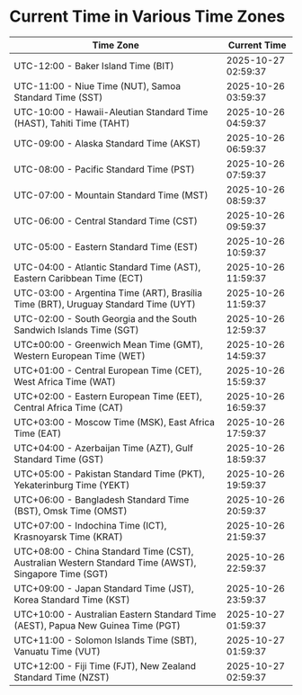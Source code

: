 # Current Time in Various Time Zones

| Time Zone | Current Time |
|-----------|--------------|
| UTC-12:00 - Baker Island Time (BIT) | 2025-10-27 02:59:37 |
| UTC-11:00 - Niue Time (NUT), Samoa Standard Time (SST) | 2025-10-26 03:59:37 |
| UTC-10:00 - Hawaii-Aleutian Standard Time (HAST), Tahiti Time (TAHT) | 2025-10-26 04:59:37 |
| UTC-09:00 - Alaska Standard Time (AKST) | 2025-10-26 06:59:37 |
| UTC-08:00 - Pacific Standard Time (PST) | 2025-10-26 07:59:37 |
| UTC-07:00 - Mountain Standard Time (MST) | 2025-10-26 08:59:37 |
| UTC-06:00 - Central Standard Time (CST) | 2025-10-26 09:59:37 |
| UTC-05:00 - Eastern Standard Time (EST) | 2025-10-26 10:59:37 |
| UTC-04:00 - Atlantic Standard Time (AST), Eastern Caribbean Time (ECT) | 2025-10-26 11:59:37 |
| UTC-03:00 - Argentina Time (ART), Brasília Time (BRT), Uruguay Standard Time (UYT) | 2025-10-26 11:59:37 |
| UTC-02:00 - South Georgia and the South Sandwich Islands Time (SGT) | 2025-10-26 12:59:37 |
| UTC±00:00 - Greenwich Mean Time (GMT), Western European Time (WET) | 2025-10-26 14:59:37 |
| UTC+01:00 - Central European Time (CET), West Africa Time (WAT) | 2025-10-26 15:59:37 |
| UTC+02:00 - Eastern European Time (EET), Central Africa Time (CAT) | 2025-10-26 16:59:37 |
| UTC+03:00 - Moscow Time (MSK), East Africa Time (EAT) | 2025-10-26 17:59:37 |
| UTC+04:00 - Azerbaijan Time (AZT), Gulf Standard Time (GST) | 2025-10-26 18:59:37 |
| UTC+05:00 - Pakistan Standard Time (PKT), Yekaterinburg Time (YEKT) | 2025-10-26 19:59:37 |
| UTC+06:00 - Bangladesh Standard Time (BST), Omsk Time (OMST) | 2025-10-26 20:59:37 |
| UTC+07:00 - Indochina Time (ICT), Krasnoyarsk Time (KRAT) | 2025-10-26 21:59:37 |
| UTC+08:00 - China Standard Time (CST), Australian Western Standard Time (AWST), Singapore Time (SGT) | 2025-10-26 22:59:37 |
| UTC+09:00 - Japan Standard Time (JST), Korea Standard Time (KST) | 2025-10-26 23:59:37 |
| UTC+10:00 - Australian Eastern Standard Time (AEST), Papua New Guinea Time (PGT) | 2025-10-27 01:59:37 |
| UTC+11:00 - Solomon Islands Time (SBT), Vanuatu Time (VUT) | 2025-10-27 01:59:37 |
| UTC+12:00 - Fiji Time (FJT), New Zealand Standard Time (NZST) | 2025-10-27 02:59:37 |
